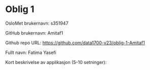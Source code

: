 Oblig 1
=======
OsloMet brukernavn: s351947

GitHub brukernavn: Amitaf1

Github repo URL: https://github.com/data1700-v23/oblig-1-Amitaf1

Fullt navn: Fatima Yasefi

Kort beskrivelse av applikasjon (5-10 setninger):
